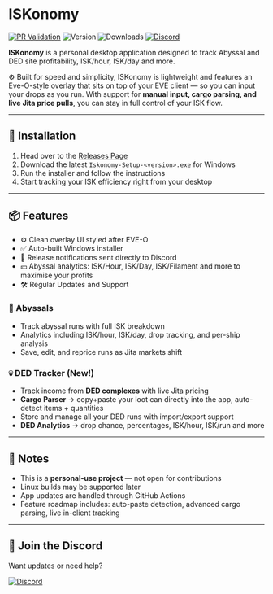 # ISKonomy

[![PR Validation](https://github.com/EggyBoffer/Eve-Isk-Management/actions/workflows/pr-verification.yaml/badge.svg)](https://github.com/EggyBoffer/Eve-Isk-Management/actions/workflows/pr-verification.yaml)
![Version](https://img.shields.io/github/package-json/v/EggyBoffer/Eve-Isk-Management?style=flat-square)
![Downloads](https://img.shields.io/github/downloads/EggyBoffer/Eve-Isk-Management/total?style=flat-square)
[![Discord](https://img.shields.io/discord/1392840871044583505?label=Join%20our%20Discord&logo=discord&style=flat-square)](https://discord.gg/M87HtnjBYg)

**ISKonomy** is a personal desktop application designed to track Abyssal and DED site profitability, ISK/hour, ISK/day and more.

⚙️ Built for speed and simplicity, ISKonomy is lightweight and features an Eve-O-style overlay that sits on top of your EVE client — so you can input your drops as you run. With support for **manual input, cargo parsing, and live Jita price pulls**, you can stay in full control of your ISK flow.  

---

## 🚀 Installation

1. Head over to the [Releases Page](https://github.com/EggyBoffer/Eve-Isk-Management/releases)  
2. Download the latest `Iskonomy-Setup-<version>.exe` for Windows  
3. Run the installer and follow the instructions  
4. Start tracking your ISK efficiency right from your desktop  

---

## 📦 Features

- ⚙️ Clean overlay UI styled after EVE-O  
- ✅ Auto-built Windows installer  
- 🔔 Release notifications sent directly to Discord  
- 💴 Abyssal analytics: ISK/Hour, ISK/Day, ISK/Filament and more to maximise your profits  
- 🛠️ Regular Updates and Support  

### 🌌 Abyssals
- Track abyssal runs with full ISK breakdown  
- Analytics including ISK/hour, ISK/day, drop tracking, and per-ship analysis  
- Save, edit, and reprice runs as Jita markets shift  

### 💀 DED Tracker (New!)
- Track income from **DED complexes** with live Jita pricing  
- **Cargo Parser** → copy+paste your loot can directly into the app, auto-detect items + quantities  
- Store and manage all your DED runs with import/export support  
- **DED Analytics** → drop chance, percentages, ISK/hour, ISK/run and more  

---

## 📌 Notes

- This is a **personal-use project** — not open for contributions  
- Linux builds may be supported later  
- App updates are handled through GitHub Actions  
- Feature roadmap includes: auto-paste detection, advanced cargo parsing, live in-client tracking  

---

## 💬 Join the Discord

Want updates or need help?

[![Discord](https://img.shields.io/discord/1392840871044583505?label=Join%20our%20Discord&logo=discord&style=for-the-badge)](https://discord.gg/M87HtnjBYg)
